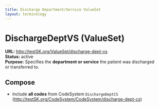 ```yaml
---
title: Discharge Department/Service ValueSet
layout: terminology
---
```


# DischargeDeptVS (ValueSet)

**URL:** http://testSK.org/ValueSet/discharge-dept-vs  
**Status:** active  
**Purpose:** Specifies the **department or service** the patient was discharged or transferred to.

## Compose
- Include **all codes** from CodeSystem `DischargeDeptCS` (http://testSK.org/CodeSystem/CodeSystem/discharge-dept-cs)

